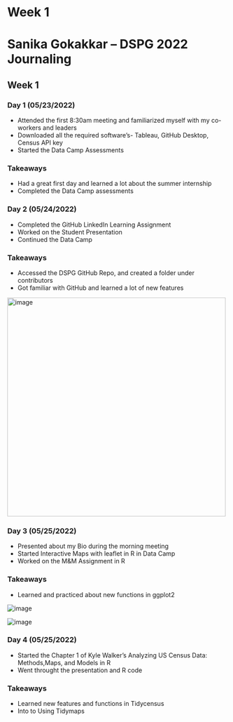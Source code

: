 # Week 1
# Sanika Gokakkar – DSPG 2022 Journaling
## Week 1
### Day 1 (05/23/2022)
* Attended the first 8:30am meeting and familiarized myself with my co-workers and leaders
* Downloaded all the required software’s- Tableau, GitHub Desktop, Census API key
*	Started the Data Camp Assessments
### Takeaways
* Had a great first day and learned a lot about the summer internship
* Completed the Data Camp assessments

### Day 2 (05/24/2022)
* Completed the GitHub LinkedIn Learning Assignment
* Worked on the Student Presentation
* Continued the Data Camp 
### Takeaways
* Accessed the DSPG GitHub Repo, and created a folder under contributors
* Got familiar with GitHub and learned a lot of new features

<img width="499" alt="image" src="https://user-images.githubusercontent.com/98909268/171274063-4310cf3d-a6ff-4e19-a64c-4136d2b6651c.png">


### Day 3 (05/25/2022)
* Presented about my Bio during the morning meeting
* Started Interactive Maps with leaflet in R in Data Camp
* Worked on the M&M Assignment in R
### Takeaways
*	Learned and practiced about new functions in ggplot2

![image](https://user-images.githubusercontent.com/98909268/171273553-32c8c5cf-6af9-4dab-8d9a-e2dd5e2f8d0d.png)

![image](https://user-images.githubusercontent.com/98909268/171273599-b21cb592-ff9b-46b0-983b-33d020483394.png)


### Day 4 (05/25/2022)
* Started the Chapter 1 of Kyle Walker’s Analyzing US Census Data: Methods,Maps, and Models in R
* Went throught the presentation and R code
### Takeaways
* Learned new features and functions in Tidycensus
* Into to Using Tidymaps

